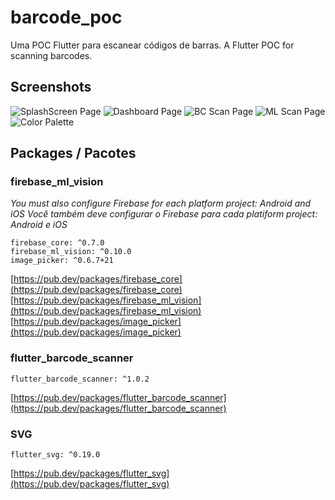 # barcode_poc

Uma POC Flutter para escanear códigos de barras. 
A Flutter POC for scanning barcodes.

## Screenshots

![SplashScreen Page](https://raw.githubusercontent.com/MisorWyvern/barcode_poc/master/assets/images/screenshot4.png)
![Dashboard Page](https://raw.githubusercontent.com/MisorWyvern/barcode_poc/master/assets/images/screenshot1.png)
![BC Scan Page](https://raw.githubusercontent.com/MisorWyvern/barcode_poc/master/assets/images/screenshot2.png)
![ML Scan Page](https://raw.githubusercontent.com/MisorWyvern/barcode_poc/master/assets/images/screenshot3.png)
![Color Palette](https://raw.githubusercontent.com/MisorWyvern/barcode_poc/master/assets/images/color_palette.png)

## Packages / Pacotes

### firebase_ml_vision

*You must also configure Firebase for each platform project: Android and iOS*
*Você também deve configurar o Firebase para cada platiform project: Android e iOS*
```
firebase_core: ^0.7.0
firebase_ml_vision: ^0.10.0
image_picker: ^0.6.7+21
```
[https://pub.dev/packages/firebase_core](https://pub.dev/packages/firebase_core)
[https://pub.dev/packages/firebase_ml_vision](https://pub.dev/packages/firebase_ml_vision)
[https://pub.dev/packages/image_picker](https://pub.dev/packages/image_picker)

### flutter_barcode_scanner

```
flutter_barcode_scanner: ^1.0.2
```
[https://pub.dev/packages/flutter_barcode_scanner](https://pub.dev/packages/flutter_barcode_scanner)

### SVG

```
flutter_svg: ^0.19.0
```
[https://pub.dev/packages/flutter_svg](https://pub.dev/packages/flutter_svg)




